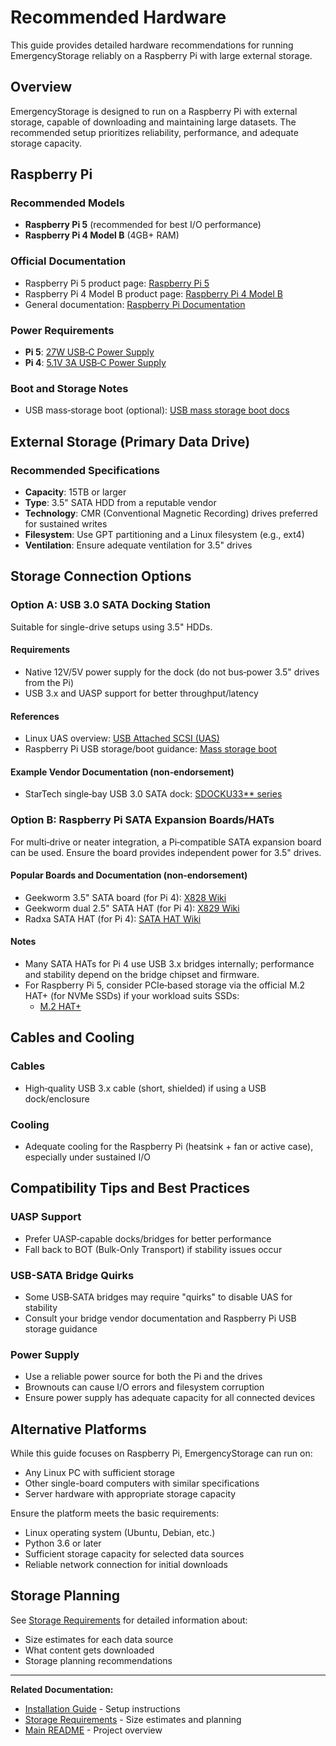 # Recommended Hardware

This guide provides detailed hardware recommendations for running EmergencyStorage reliably on a Raspberry Pi with large external storage.

## Overview

EmergencyStorage is designed to run on a Raspberry Pi with external storage, capable of downloading and maintaining large datasets. The recommended setup prioritizes reliability, performance, and adequate storage capacity.

## Raspberry Pi

### Recommended Models

- **Raspberry Pi 5** (recommended for best I/O performance)
- **Raspberry Pi 4 Model B** (4GB+ RAM)

### Official Documentation

- Raspberry Pi 5 product page: [Raspberry Pi 5](https://www.raspberrypi.com/products/raspberry-pi-5/)
- Raspberry Pi 4 Model B product page: [Raspberry Pi 4 Model B](https://www.raspberrypi.com/products/raspberry-pi-4-model-b/)
- General documentation: [Raspberry Pi Documentation](https://www.raspberrypi.com/documentation/)

### Power Requirements

- **Pi 5**: [27W USB‑C Power Supply](https://www.raspberrypi.com/products/27w-power-supply/)
- **Pi 4**: [5.1V 3A USB‑C Power Supply](https://www.raspberrypi.com/products/type-c-power-supply/)

### Boot and Storage Notes

- USB mass‑storage boot (optional): [USB mass storage boot docs](https://www.raspberrypi.com/documentation/computers/configuration.html#usb-mass-storage-boot)

## External Storage (Primary Data Drive)

### Recommended Specifications

- **Capacity**: 15TB or larger
- **Type**: 3.5" SATA HDD from a reputable vendor
- **Technology**: CMR (Conventional Magnetic Recording) drives preferred for sustained writes
- **Filesystem**: Use GPT partitioning and a Linux filesystem (e.g., ext4)
- **Ventilation**: Ensure adequate ventilation for 3.5" drives

## Storage Connection Options

### Option A: USB 3.0 SATA Docking Station

Suitable for single-drive setups using 3.5" HDDs.

#### Requirements

- Native 12V/5V power supply for the dock (do not bus‑power 3.5" drives from the Pi)
- USB 3.x and UASP support for better throughput/latency

#### References

- Linux UAS overview: [USB Attached SCSI (UAS)](https://www.kernel.org/doc/html/latest/scsi/uas.html)
- Raspberry Pi USB storage/boot guidance: [Mass storage boot](https://www.raspberrypi.com/documentation/computers/configuration.html#usb-mass-storage-boot)

#### Example Vendor Documentation (non‑endorsement)

- StarTech single‑bay USB 3.0 SATA dock: [SDOCKU33** series](https://www.startech.com/en-us/hdd/sdocku33ef)

### Option B: Raspberry Pi SATA Expansion Boards/HATs

For multi‑drive or neater integration, a Pi‑compatible SATA expansion board can be used. Ensure the board provides independent power for 3.5" drives.

#### Popular Boards and Documentation (non‑endorsement)

- Geekworm 3.5" SATA board (for Pi 4): [X828 Wiki](https://wiki.geekworm.com/X828)
- Geekworm dual 2.5" SATA HAT (for Pi 4): [X829 Wiki](https://wiki.geekworm.com/X829)
- Radxa SATA HAT (for Pi 4): [SATA HAT Wiki](https://wiki.radxa.com/SATA_HAT)

#### Notes

- Many SATA HATs for Pi 4 use USB 3.x bridges internally; performance and stability depend on the bridge chipset and firmware.
- For Raspberry Pi 5, consider PCIe‑based storage via the official M.2 HAT+ (for NVMe SSDs) if your workload suits SSDs:
  - [M.2 HAT+](https://www.raspberrypi.com/documentation/computers/raspberry-pi-5.html#m-2-hat-plus)

## Cables and Cooling

### Cables

- High‑quality USB 3.x cable (short, shielded) if using a USB dock/enclosure

### Cooling

- Adequate cooling for the Raspberry Pi (heatsink + fan or active case), especially under sustained I/O

## Compatibility Tips and Best Practices

### UASP Support

- Prefer UASP‑capable docks/bridges for better performance
- Fall back to BOT (Bulk-Only Transport) if stability issues occur

### USB-SATA Bridge Quirks

- Some USB‑SATA bridges may require "quirks" to disable UAS for stability
- Consult your bridge vendor documentation and Raspberry Pi USB storage guidance

### Power Supply

- Use a reliable power source for both the Pi and the drives
- Brownouts can cause I/O errors and filesystem corruption
- Ensure power supply has adequate capacity for all connected devices

## Alternative Platforms

While this guide focuses on Raspberry Pi, EmergencyStorage can run on:
- Any Linux PC with sufficient storage
- Other single-board computers with similar specifications
- Server hardware with appropriate storage capacity

Ensure the platform meets the basic requirements:
- Linux operating system (Ubuntu, Debian, etc.)
- Python 3.6 or later
- Sufficient storage capacity for selected data sources
- Reliable network connection for initial downloads

## Storage Planning

See [Storage Requirements](STORAGE.md) for detailed information about:
- Size estimates for each data source
- What content gets downloaded
- Storage planning recommendations

---

**Related Documentation:**
- [Installation Guide](INSTALLATION.md) - Setup instructions
- [Storage Requirements](STORAGE.md) - Size estimates and planning
- [Main README](../README.md) - Project overview
